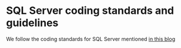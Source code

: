 # SQL Server coding standards and guidelines
We follow the coding standards for SQL Server mentioned [in this blog](https://blog.sqlauthority.com/2007/06/03/sql-server-database-coding-standards-and-guidelines-introduction/)
